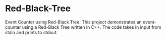 # Red-Black-Tree
Event Counter using Red-Black Tree.
This project demonstrates an event-counter using a Red-Black Tree written in C++.
The code takes in input from stdin and prints to stdout. 
